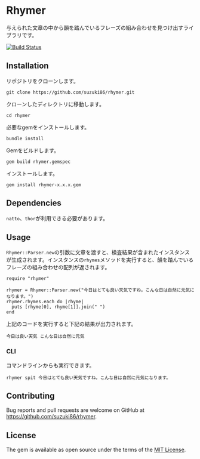 # Rhymer

与えられた文章の中から韻を踏んでいるフレーズの組み合わせを見つけ出すライブラリです。

[![Build Status](https://travis-ci.org/suzuki86/rhymer.svg?branch=master)](https://travis-ci.org/suzuki86/rhymer)

## Installation

リポジトリをクローンします。

```
git clone https://github.com/suzuki86/rhymer.git
```

クローンしたディレクトリに移動します。

```
cd rhymer
```

必要なgemをインストールします。

```
bundle install
```

Gemをビルドします。

```
gem build rhymer.gemspec
```

インストールします。

```
gem install rhymer-x.x.x.gem
```

## Dependencies

`natto`、`thor`が利用できる必要があります。


## Usage

`Rhymer::Parser.new`の引数に文章を渡すと、検査結果が含まれたインスタンスが生成されます。インスタンスの`rhymes`メソッドを実行すると、韻を踏んでいるフレーズの組み合わせの配列が返されます。

```
require "rhymer"

rhymer = Rhymer::Parser.new("今日はとても良い天気ですね。こんな日は自然に元気になります。")
rhymer.rhymes.each do |rhyme|
  puts [rhyme[0], rhyme[1]].join(" ")
end
```

上記のコードを実行すると下記の結果が出力されます。

```
今日は良い天気 こんな日は自然に元気
```

### CLI

コマンドラインからも実行できます。

```
rhymer spit 今日はとても良い天気ですね。こんな日は自然に元気になります。
```


## Contributing

Bug reports and pull requests are welcome on GitHub at https://github.com/suzuki86/rhymer.


## License

The gem is available as open source under the terms of the [MIT License](http://opensource.org/licenses/MIT).

